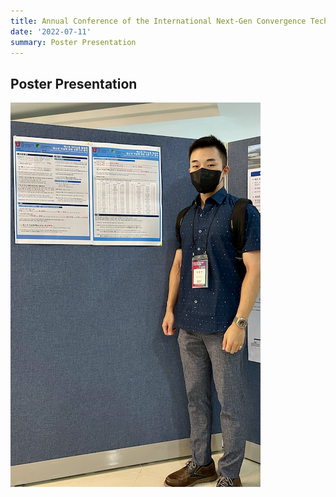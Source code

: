 ```yaml
---
title: Annual Conference of the International Next-Gen Convergence Technology Association
date: '2022-07-11'
summary: Poster Presentation
---
```


## Poster Presentation
    
![png](featured.png)
    

